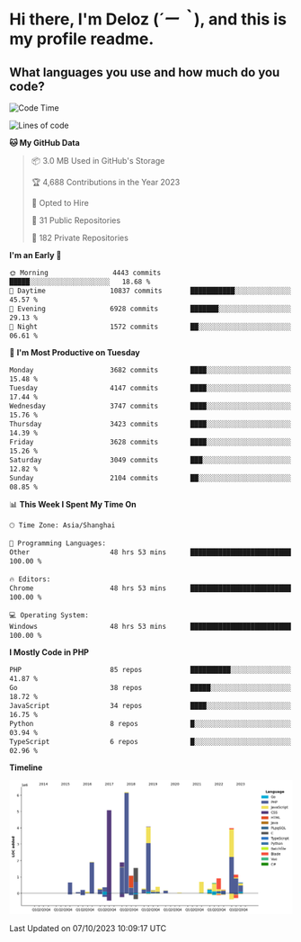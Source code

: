 # **Hi there, I'm Deloz (*´ー｀*), and this is my profile readme.**

## **What languages you use and how much do you code?**

<!--START_SECTION:waka-->
![Code Time](http://img.shields.io/badge/Code%20Time-2%2C575%20hrs%201%20min-blue)

![Lines of code](https://img.shields.io/badge/From%20Hello%20World%20I%27ve%20Written-32.9%20million%20lines%20of%20code-blue)

**🐱 My GitHub Data** 

> 📦 3.0 MB Used in GitHub's Storage 
 > 
> 🏆 4,688 Contributions in the Year 2023
 > 
> 💼 Opted to Hire
 > 
> 📜 31 Public Repositories 
 > 
> 🔑 182 Private Repositories 
 > 
**I'm an Early 🐤** 

```text
🌞 Morning                4443 commits        █████░░░░░░░░░░░░░░░░░░░░   18.68 % 
🌆 Daytime                10837 commits       ███████████░░░░░░░░░░░░░░   45.57 % 
🌃 Evening                6928 commits        ███████░░░░░░░░░░░░░░░░░░   29.13 % 
🌙 Night                  1572 commits        ██░░░░░░░░░░░░░░░░░░░░░░░   06.61 % 
```
📅 **I'm Most Productive on Tuesday** 

```text
Monday                   3682 commits        ████░░░░░░░░░░░░░░░░░░░░░   15.48 % 
Tuesday                  4147 commits        ████░░░░░░░░░░░░░░░░░░░░░   17.44 % 
Wednesday                3747 commits        ████░░░░░░░░░░░░░░░░░░░░░   15.76 % 
Thursday                 3423 commits        ████░░░░░░░░░░░░░░░░░░░░░   14.39 % 
Friday                   3628 commits        ████░░░░░░░░░░░░░░░░░░░░░   15.26 % 
Saturday                 3049 commits        ███░░░░░░░░░░░░░░░░░░░░░░   12.82 % 
Sunday                   2104 commits        ██░░░░░░░░░░░░░░░░░░░░░░░   08.85 % 
```


📊 **This Week I Spent My Time On** 

```text
🕑︎ Time Zone: Asia/Shanghai

💬 Programming Languages: 
Other                    48 hrs 53 mins      █████████████████████████   100.00 % 

🔥 Editors: 
Chrome                   48 hrs 53 mins      █████████████████████████   100.00 % 

💻 Operating System: 
Windows                  48 hrs 53 mins      █████████████████████████   100.00 % 
```

**I Mostly Code in PHP** 

```text
PHP                      85 repos            ██████████░░░░░░░░░░░░░░░   41.87 % 
Go                       38 repos            █████░░░░░░░░░░░░░░░░░░░░   18.72 % 
JavaScript               34 repos            ████░░░░░░░░░░░░░░░░░░░░░   16.75 % 
Python                   8 repos             █░░░░░░░░░░░░░░░░░░░░░░░░   03.94 % 
TypeScript               6 repos             █░░░░░░░░░░░░░░░░░░░░░░░░   02.96 % 
```



**Timeline**

![Lines of Code chart](https://raw.githubusercontent.com/deloz/deloz/main/assets/bar_graph.png)


 Last Updated on 07/10/2023 10:09:17 UTC
<!--END_SECTION:waka-->
